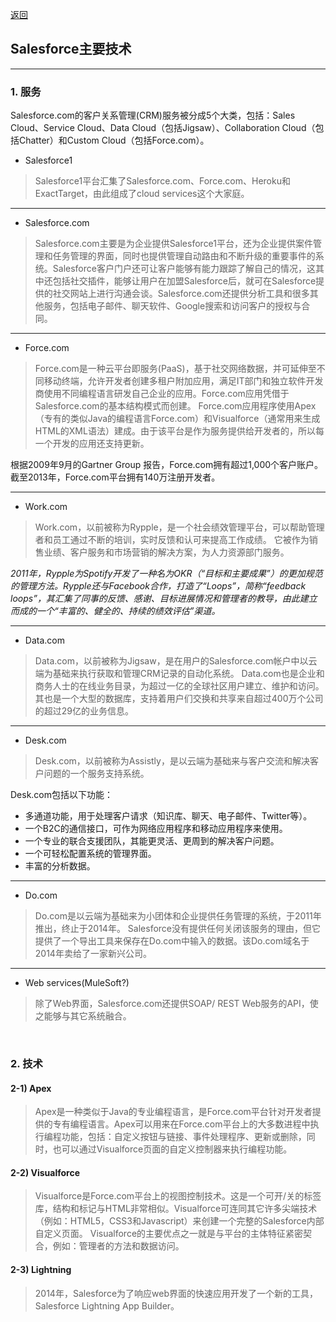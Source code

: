 [返回](README.md)

## Salesforce主要技术

<hr>

### 1. 服务

Salesforce.com的客户关系管理(CRM)服务被分成5个大类，包括：Sales Cloud、Service Cloud、Data Cloud（包括Jigsaw）、Collaboration Cloud（包括Chatter）和Custom Cloud（包括Force.com）。


- Salesforce1
>Salesforce1平台汇集了Salesforce.com、Force.com、Heroku和ExactTarget，由此组成了cloud services这个大家庭。

<hr>

- Salesforce.com
>Salesforce.com主要是为企业提供Salesforce1平台，还为企业提供案件管理和任务管理的界面，同时也提供管理自动路由和不断升级的重要事件的系统。Salesforce客户门户还可让客户能够有能力跟踪了解自己的情况，这其中还包括社交插件，能够让用户在加盟Salesforce后，就可在Salesforce提供的社交网站上进行沟通会谈。Salesforce.com还提供分析工具和很多其他服务，包括电子邮件、聊天软件、Google搜索和访问客户的授权与合同。

<hr>

- Force.com
>Force.com是一种云平台即服务(PaaS)，基于社交网络数据，并可延伸至不同移动终端，允许开发者创建多租户附加应用，满足IT部门和独立软件开发商使用不同编程语言研发自己企业的应用。Force.com应用凭借于Salesforce.com的基本结构模式而创建。
Force.com应用程序使用Apex（专有的类似Java的编程语言Force.com）和Visualforce（通常用来生成HTML的XML语法）建成。由于该平台是作为服务提供给开发者的，所以每一个开发的应用还支持更新。

根据2009年9月的Gartner Group 报告，Force.com拥有超过1,000个客户账户。截至2013年，Force.com平台拥有140万注册开发者。

<hr>

- Work.com
>Work.com，以前被称为Rypple，是一个社会绩效管理平台，可以帮助管理者和员工通过不断的培训，实时反馈和认可来提高工作成绩。
它被作为销售业绩、客户服务和市场营销的解决方案，为人力资源部门服务。

_2011年，Rypple为Spotify开发了一种名为OKR（“目标和主要成果”）的更加规范的管理方法。Rypple还与Facebook合作，打造了“Loops”，简称“feedback loops”，其汇集了同事的反馈、感谢、目标进展情况和管理者的教导，由此建立而成的一个“丰富的、健全的、持续的绩效评估”渠道。_

<hr>

- Data.com
>Data.com，以前被称为Jigsaw，是在用户的Salesforce.com帐户中以云端为基础来执行获取和管理CRM记录的自动化系统。
Data.com也是企业和商务人士的在线业务目录，为超过一亿的全球社区用户建立、维护和访问。其也是一个大型的数据库，支持着用户们交换和共享来自超过400万个公司的超过29亿的业务信息。

<hr>

- Desk.com
>Desk.com，以前被称为Assistly，是以云端为基础来与客户交流和解决客户问题的一个服务支持系统。 



Desk.com包括以下功能：
- 多通道功能，用于处理客户请求（知识库、聊天、电子邮件、Twitter等）。
- 一个B2C的通信接口，可作为网络应用程序和移动应用程序来使用。
- 一个专业的联合支援团队，其能更灵活、更周到的解决客户问题。
- 一个可轻松配置系统的管理界面。
- 丰富的分析数据。

<hr>

- Do.com
>Do.com是以云端为基础来为小团体和企业提供任务管理的系统，于2011年推出，终止于2014年。 Salesforce没有提供任何关闭该服务的理由，但它提供了一个导出工具来保存在Do.com中输入的数据。该Do.com域名于2014年卖给了一家新兴公司。

<hr>

- Web services(MuleSoft?)

>除了Web界面，Salesforce.com还提供SOAP/ REST Web服务的API，使之能够与其它系统融合。

&nbsp;

### 2. 技术

#### 2-1) Apex
>Apex是一种类似于Java的专业编程语言，是Force.com平台针对开发者提供的专有编程语言。Apex可以用来在Force.com平台上的大多数进程中执行编程功能，包括：自定义按钮与链接、事件处理程序、更新或删除，同时，也可以通过Visualforce页面的自定义控制器来执行编程功能。

#### 2-2) Visualforce
>Visualforce是Force.com平台上的视图控制技术。这是一个可开/关的标签库，结构和标记与HTML非常相似。Visualforce可连同其它许多尖端技术（例如：HTML5，CSS3和Javascript）来创建一个完整的Salesforce内部自定义页面。 Visualforce的主要优点之一就是与平台的主体特征紧密契合，例如：管理者的方法和数据访问。

#### 2-3) Lightning
>2014年，Salesforce为了响应web界面的快速应用开发了一个新的工具，Salesforce Lightning App Builder。

